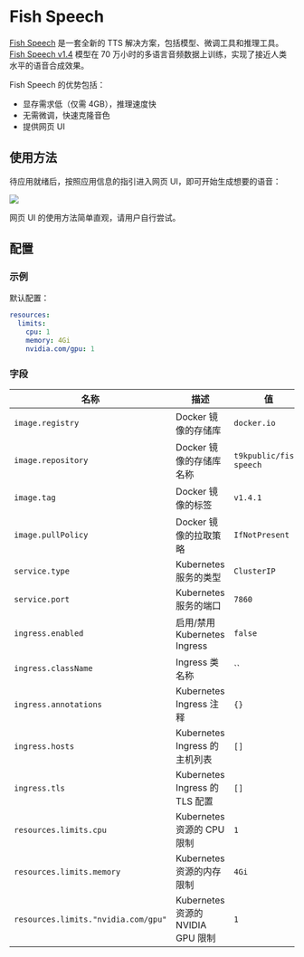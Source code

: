 # Fish Speech

[Fish Speech](https://github.com/fishaudio/fish-speech) 是一套全新的 TTS 解决方案，包括模型、微调工具和推理工具。[Fish Speech v1.4](https://huggingface.co/fishaudio/fish-speech-1.4) 模型在 70 万小时的多语言音频数据上训练，实现了接近人类水平的语音合成效果。

Fish Speech 的优势包括：

* 显存需求低（仅需 4GB），推理速度快
* 无需微调，快速克隆音色
* 提供网页 UI

## 使用方法

待应用就绪后，按照应用信息的指引进入网页 UI，即可开始生成想要的语音：

![](https://s2.loli.net/2024/07/25/U1aswO2XAcpklZf.png)

网页 UI 的使用方法简单直观，请用户自行尝试。

## 配置

### 示例

默认配置：

```yaml
resources:
  limits:
    cpu: 1
    memory: 4Gi
    nvidia.com/gpu: 1
```

### 字段

| 名称                                | 描述                              | 值                      |
| ----------------------------------- | --------------------------------- | ----------------------- |
| `image.registry`                    | Docker 镜像的存储库               | `docker.io`             |
| `image.repository`                  | Docker 镜像的存储库名称           | `t9kpublic/fish-speech` |
| `image.tag`                         | Docker 镜像的标签                 | `v1.4.1`                |
| `image.pullPolicy`                  | Docker 镜像的拉取策略             | `IfNotPresent`          |
| `service.type`                      | Kubernetes 服务的类型             | `ClusterIP`             |
| `service.port`                      | Kubernetes 服务的端口             | `7860`                  |
| `ingress.enabled`                   | 启用/禁用 Kubernetes Ingress      | `false`                 |
| `ingress.className`                 | Ingress 类名称                    | ``                      |
| `ingress.annotations`               | Kubernetes Ingress 注释           | `{}`                    |
| `ingress.hosts`                     | Kubernetes Ingress 的主机列表     | `[]`                    |
| `ingress.tls`                       | Kubernetes Ingress 的 TLS 配置    | `[]`                    |
| `resources.limits.cpu`              | Kubernetes 资源的 CPU 限制        | `1`                     |
| `resources.limits.memory`           | Kubernetes 资源的内存限制         | `4Gi`                   |
| `resources.limits."nvidia.com/gpu"` | Kubernetes 资源的 NVIDIA GPU 限制 | `1`                     |
